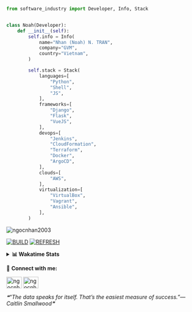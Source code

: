 ```python
from software_industry import Developer, Info, Stack


class Noah(Developer):
    def __init__(self):
        self.info = Info(
            name="Nhan (Noah) N. TRAN",
            company="GVM",
            country="Vietnam",
        )

        self.stack = Stack(
            languages=[
                "Python",
                "Shell",
                "JS",
            ],
            frameworks=[
                "Django",
                "Flask",
                "VueJS",
            ],
            devops=[
                "Jenkins",
                "CloudFormation",
                "Terraform",
                "Docker",
                "ArgoCD",
            ],
            clouds=[
                "AWS",
            ],
            virtualization=[
                "VirtualBox",
                "Vagrant",
                "Ansible",
            ],
        )
```
<img src="https://komarev.com/ghpvc/?username=ngocnhan2003&label=Profile%20views&color=0e75b6&style=flat" alt="ngocnhan2003" /> 

[![BUILD](https://github.com/ngocnhan2003/ngocnhan2003/actions/workflows/001_build.yml/badge.svg)](https://github.com/ngocnhan2003/ngocnhan2003/actions/workflows/001_build.yml)
[![REFRESH](https://github.com/ngocnhan2003/ngocnhan2003/actions/workflows/002_refresh.yml/badge.svg)](https://github.com/ngocnhan2003/ngocnhan2003/actions/workflows/002_refresh.yml)

<details> 
  <summary><b>📊 Wakatime Stats</b></summary>
  <br>
  
<!--START_SECTION:waka-->
![Code Time](http://img.shields.io/badge/Code%20Time-664%20hrs%201%20min-blue)

**I'm an Early 🐤** 

```text
🌞 Morning    106 commits    ███████░░░░░░░░░░░░░░░░░░   29.86% 
🌆 Daytime    81 commits     █████░░░░░░░░░░░░░░░░░░░░   22.82% 
🌃 Evening    118 commits    ████████░░░░░░░░░░░░░░░░░   33.24% 
🌙 Night      50 commits     ███░░░░░░░░░░░░░░░░░░░░░░   14.08%

```
📅 **I'm Most Productive on Sunday** 

```text
Monday       88 commits     ██████░░░░░░░░░░░░░░░░░░░   24.79% 
Tuesday      28 commits     ██░░░░░░░░░░░░░░░░░░░░░░░   7.89% 
Wednesday    24 commits     █░░░░░░░░░░░░░░░░░░░░░░░░   6.76% 
Thursday     5 commits      ░░░░░░░░░░░░░░░░░░░░░░░░░   1.41% 
Friday       4 commits      ░░░░░░░░░░░░░░░░░░░░░░░░░   1.13% 
Saturday     51 commits     ███░░░░░░░░░░░░░░░░░░░░░░   14.37% 
Sunday       155 commits    ███████████░░░░░░░░░░░░░░   43.66%

```


📊 **This Week I Spent My Time On** 

```text
⌚︎ Time Zone: Asia/Ho_Chi_Minh

💬 Programming Languages: 
No Activity Tracked This Week

🔥 Editors: 
No Activity Tracked This Week

💻 Operating System: 
No Activity Tracked This Week

```

**I Mostly Code in Python** 

```text
Python                   15 repos            ███████████░░░░░░░░░░░░░░   45.45% 
JavaScript               6 repos             ████░░░░░░░░░░░░░░░░░░░░░   18.18% 
TypeScript               2 repos             █░░░░░░░░░░░░░░░░░░░░░░░░   6.06% 
Kotlin                   2 repos             █░░░░░░░░░░░░░░░░░░░░░░░░   6.06% 
Vue                      2 repos             █░░░░░░░░░░░░░░░░░░░░░░░░   6.06%

```



 Last Updated on 12/03/2023 15:48:20 UTC+7
<!--END_SECTION:waka-->
</details>

🔗 **Connect with me:**

<a href="https://linkedin.com/in/ngocnhan2003" target="blank"><img align="center" src="https://raw.githubusercontent.com/rahuldkjain/github-profile-readme-generator/master/src/images/icons/Social/linked-in-alt.svg" alt="ngocnhan2003" height="30" width="40" /></a>
<a href="https://instagram.com/ngocnhan2003" target="blank"><img align="center" src="https://raw.githubusercontent.com/rahuldkjain/github-profile-readme-generator/master/src/images/icons/Social/instagram.svg" alt="ngocnhan2003" height="30" width="40" /></a>


<!--STARTS_HERE_QUOTE_README-->
<i>❝“The data speaks for itself. That’s the easiest measure of success.”— Caitlin Smallwood❞</i>
<!--ENDS_HERE_QUOTE_README-->
